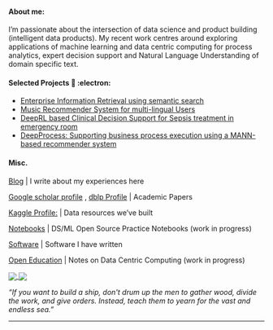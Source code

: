 

####  About me:

I’m passionate about the intersection of data science and product building (intelligent data products). My recent work centres around exploring applications of machine learning and data centric computing for process analytics, expert decision support and Natural Language Understanding of domain specific text. 

#### Selected Projects  🔭 :electron:	

- [Enterprise Information Retrieval using semantic search](https://blog.asjadk.com/semantic_search/)
- [Music Recommender System for multi-lingual Users](https://blog.asjadk.com/music/)
- [DeepRL based Clinical Decision Support for Sepsis treatment in emergency room](https://blog.asjadk.com/decision_support/)
- [DeepProcess: Supporting business process execution using a MANN-based recommender system](https://blog.asjadk.com/deepprocess/)


#### Misc.
[Blog](https://blog.asjadk.com/main-content/) |  I write about my experiences here 

[Google scholar profile](https://scholar.google.com.au/citations?user=3dLAqxwAAAAJ&hl=en&oi=sra) , [dblp Profile](https://dblp.org/pid/207/8877.html) | Academic Papers

[Kaggle Profile:](https://www.kaggle.com/asjad99) | Data resources we’ve built

[Notebooks](https://github.com/asjad99/Machine-Learning-GYM) | DS/ML Open Source Practice Notebooks  (work in progress) 

[Software](https://github.com/asjad99/software_directory) | Software I have written

[Open Education](https://github.com/asjad99/knowledge_base) | Notes on Data Centric Computing (work in progress)  

<a href="">
  <img align="center" src="https://github-readme-stats.vercel.app/api/top-langs/?username=asjad99&langs_count=7&layout=compact" />
</a>
<a href="">
  <img align="center" src="https://github-readme-streak-stats.herokuapp.com/?user=asjad99&theme=blue-green" />
</a>



*“If you want to build a ship, don't drum up the men to gather wood, divide the work, and give orders. Instead, teach them to yearn for the vast and endless sea.”*

-----------

<!---
 Systems Programming Rust (OS + databases)

Databases, 
http://www.gotw.ca/publications/concurrency-ddj.htm
https://news.ycombinator.com/item?id=27647079
-->


<!-- Moonshots: 
https://github.com/ossu/computer-science#readme
Human-level concept learning through probabilistic program induction
Going deep into langauge, reinforcement learning 

<!-- 
https://www.cs.cornell.edu/jeh/book.pdf
https://web.stanford.edu/class/cs168/index.html
- BDI systems 

<!--unity ant simulation
https://www.youtube.com/watch?v=X-iSQQgOd1A

<!-- inspiration: 
https://paperswithcode.com/sota
also see data products and newsletters: 
<!-- 
-



"A person often meets his destiny on the road he took to avoid it."

--->





